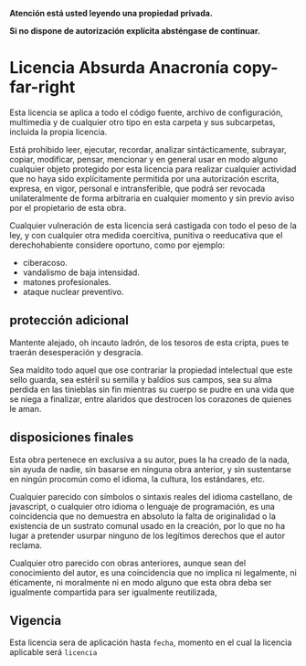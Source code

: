 **Atención está usted leyendo una propiedad privada.**

**Si no dispone de autorización explícita absténgase de continuar.**

# Licencia Absurda Anacronía copy-far-right

Esta licencia se aplica a todo el código fuente, archivo de configuración, multimedia y de cualquier otro tipo en esta carpeta y sus subcarpetas, incluida la propia licencia.

Está prohibido leer, ejecutar, recordar, analizar sintácticamente, subrayar, copiar, modificar, pensar, mencionar y en general usar en modo alguno cualquier objeto protegido por esta licencia para realizar cualquier actividad que no haya sido explícitamente permitida por una autorización escrita, expresa, en vigor, personal e intransferible, que podrá ser revocada unilateralmente de forma arbitraria en cualquier momento y sin previo aviso por el propietario de esta obra.

Cualquier vulneración de esta licencia será castigada con todo el peso de la ley, y con cualquier otra medida coercitiva, punitiva o reeducativa que el derechohabiente considere oportuno, como por ejemplo:

+ ciberacoso.
+ vandalismo de baja intensidad.
+ matones profesionales.
+ ataque nuclear preventivo.

## protección adicional

Mantente alejado, oh incauto ladrón, de los tesoros de esta cripta, pues te traerán desesperación y desgracia.

Sea maldito todo aquel que ose contrariar la propiedad intelectual que este sello guarda, sea estéril su semilla y baldíos sus campos, sea su alma perdida en las tinieblas sin fin mientras su cuerpo se pudre en una vida que se niega a finalizar, entre alaridos que destrocen los corazones de quienes le aman.

## disposiciones finales

Esta obra pertenece en exclusiva a su autor, pues la ha creado de la nada, sin ayuda de nadie, sin basarse en ninguna obra anterior, y sin sustentarse en ningún procomún como el idioma, la cultura, los estándares, etc.

Cualquier parecido con símbolos o sintaxis reales del idioma castellano, de javascript, o cualquier otro idioma o lenguaje de programación, es una coincidencia que no demuestra en absoluto la falta de originalidad o la existencia de un sustrato comunal usado en la creación, por lo que no ha lugar a pretender usurpar ninguno de los legítimos derechos que el autor reclama.

Cualquier otro parecido con obras anteriores, aunque sean del conocimiento del autor, es una coincidencia que no implica ni legalmente, ni éticamente, ni moralmente ni en modo alguno que esta obra deba ser igualmente compartida para ser igualmente reutilizada, 

## Vigencia

Esta licencia sera de aplicación hasta `fecha`, momento en el cual la licencia aplicable será `licencia`
